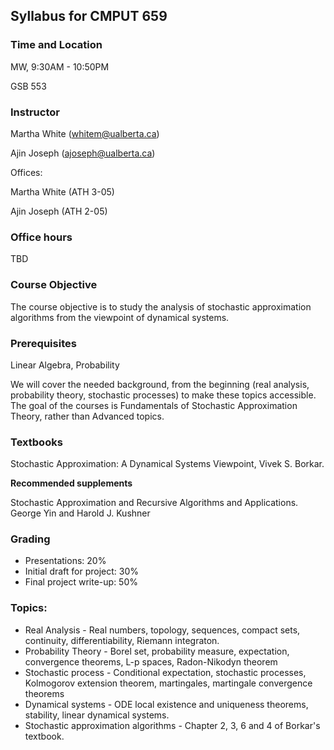 
## Syllabus for CMPUT 659 

### Time and Location
MW, 9:30AM - 10:50PM 

GSB 553

### Instructor
Martha White (whitem@ualberta.ca)

Ajin Joseph (ajoseph@ualberta.ca)

Offices: 

Martha White (ATH 3-05)

Ajin Joseph (ATH 2-05)

### Office hours
TBD

### Course Objective
The course objective is to study the analysis of stochastic approximation algorithms from the viewpoint of dynamical systems.

### Prerequisites
Linear Algebra, Probability

We will cover the needed background, from the beginning (real analysis, probability theory, stochastic processes) to make these topics accessible. The goal of the courses is Fundamentals of Stochastic Approximation Theory, rather than Advanced topics. 

### Textbooks
Stochastic Approximation: A Dynamical Systems Viewpoint, Vivek S. Borkar.

**Recommended supplements**

Stochastic Approximation and Recursive Algorithms and Applications. George Yin and Harold J. Kushner 

### Grading
* Presentations: 20% 
* Initial draft for project: 30% 
* Final project write-up: 50%

 
### Topics:

* Real Analysis - Real numbers, topology, sequences, compact sets, continuity, differentiability, Riemann integraton.
* Probability Theory - Borel set, probability measure, expectation, convergence theorems, L-p spaces, Radon-Nikodyn theorem
* Stochastic process - Conditional expectation, stochastic processes, Kolmogorov extension theorem, martingales, martingale convergence                         theorems    
* Dynamical systems - ODE local existence and uniqueness theorems, stability, linear dynamical systems.
* Stochastic approximation algorithms - Chapter 2, 3,   6 and 4 of Borkar's textbook.
 
 

